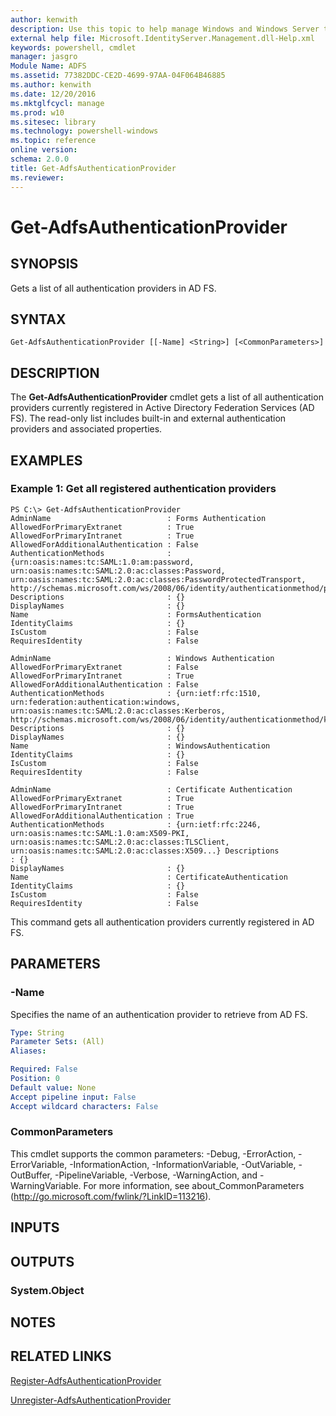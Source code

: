```yaml
---
author: kenwith
description: Use this topic to help manage Windows and Windows Server technologies with Windows PowerShell.
external help file: Microsoft.IdentityServer.Management.dll-Help.xml
keywords: powershell, cmdlet
manager: jasgro
Module Name: ADFS
ms.assetid: 77382DDC-CE2D-4699-97AA-04F064B46885
ms.author: kenwith
ms.date: 12/20/2016
ms.mktglfcycl: manage
ms.prod: w10
ms.sitesec: library
ms.technology: powershell-windows
ms.topic: reference
online version: 
schema: 2.0.0
title: Get-AdfsAuthenticationProvider
ms.reviewer:
---
```


# Get-AdfsAuthenticationProvider

## SYNOPSIS
Gets a list of all authentication providers in AD FS.

## SYNTAX

```
Get-AdfsAuthenticationProvider [[-Name] <String>] [<CommonParameters>]
```

## DESCRIPTION
The **Get-AdfsAuthenticationProvider** cmdlet gets a list of all authentication providers currently registered in Active Directory Federation Services (AD FS).
The read-only list includes built-in and external authentication providers and associated properties.

## EXAMPLES

### Example 1: Get all registered authentication providers
```
PS C:\> Get-AdfsAuthenticationProvider
AdminName                          : Forms Authentication
AllowedForPrimaryExtranet          : True
AllowedForPrimaryIntranet          : True
AllowedForAdditionalAuthentication : False
AuthenticationMethods              : {urn:oasis:names:tc:SAML:1.0:am:password, urn:oasis:names:tc:SAML:2.0:ac:classes:Password, urn:oasis:names:tc:SAML:2.0:ac:classes:PasswordProtectedTransport, http://schemas.microsoft.com/ws/2008/06/identity/authenticationmethod/password}
Descriptions                       : {}
DisplayNames                       : {}
Name                               : FormsAuthentication
IdentityClaims                     : {}
IsCustom                           : False
RequiresIdentity                   : False

AdminName                          : Windows Authentication
AllowedForPrimaryExtranet          : False
AllowedForPrimaryIntranet          : True
AllowedForAdditionalAuthentication : False
AuthenticationMethods              : {urn:ietf:rfc:1510, urn:federation:authentication:windows, urn:oasis:names:tc:SAML:2.0:ac:classes:Kerberos, http://schemas.microsoft.com/ws/2008/06/identity/authenticationmethod/kerberos...} Descriptions                       : {}
DisplayNames                       : {}
Name                               : WindowsAuthentication
IdentityClaims                     : {}
IsCustom                           : False
RequiresIdentity                   : False

AdminName                          : Certificate Authentication
AllowedForPrimaryExtranet          : True
AllowedForPrimaryIntranet          : True
AllowedForAdditionalAuthentication : True
AuthenticationMethods              : {urn:ietf:rfc:2246, urn:oasis:names:tc:SAML:1.0:am:X509-PKI, urn:oasis:names:tc:SAML:2.0:ac:classes:TLSClient, urn:oasis:names:tc:SAML:2.0:ac:classes:X509...} Descriptions                       : {}
DisplayNames                       : {}
Name                               : CertificateAuthentication
IdentityClaims                     : {}
IsCustom                           : False
RequiresIdentity                   : False
```

This command gets all authentication providers currently registered in AD FS.

## PARAMETERS

### -Name
Specifies the name of an authentication provider to retrieve from AD FS.

```yaml
Type: String
Parameter Sets: (All)
Aliases: 

Required: False
Position: 0
Default value: None
Accept pipeline input: False
Accept wildcard characters: False
```

### CommonParameters
This cmdlet supports the common parameters: -Debug, -ErrorAction, -ErrorVariable, -InformationAction, -InformationVariable, -OutVariable, -OutBuffer, -PipelineVariable, -Verbose, -WarningAction, and -WarningVariable. For more information, see about_CommonParameters (http://go.microsoft.com/fwlink/?LinkID=113216).

## INPUTS

## OUTPUTS

### System.Object

## NOTES

## RELATED LINKS

[Register-AdfsAuthenticationProvider](./Register-AdfsAuthenticationProvider.md)

[Unregister-AdfsAuthenticationProvider](./Unregister-AdfsAuthenticationProvider.md)
